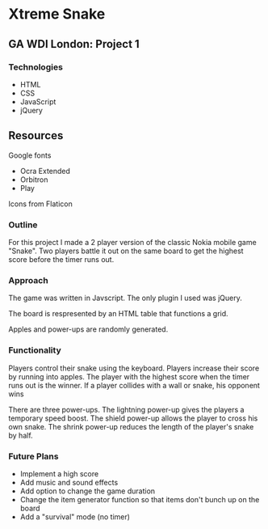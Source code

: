 # Xtreme Snake

## GA WDI London: Project 1

### Technologies

* HTML
* CSS
* JavaScript
* jQuery

## Resources

Google fonts
* Ocra Extended
* Orbitron
* Play

Icons from Flaticon

### Outline

For this project I made a 2 player version of the classic Nokia mobile game "Snake". Two players battle it out on the same board to get the highest score before the timer runs out.

### Approach

The game was written in Javscript. The only plugin I used was jQuery.

The board is respresented by an HTML table that functions a grid.

Apples and power-ups are randomly generated.

### Functionality

Players control their snake using the keyboard. Players increase their score by running into apples.
The player with the highest score when the timer runs out is the winner. If a player collides with a wall or snake, his opponent wins

There are three power-ups. The lightning power-up gives the players a temporary speed boost. The shield power-up allows the player to cross his own snake. The shrink power-up reduces the length of the player's snake by half.

### Future Plans

* Implement a high score
* Add music and sound effects
* Add option to change the game duration
* Change the item generator function so that items don't bunch up on the board
* Add a "survival" mode (no timer)
